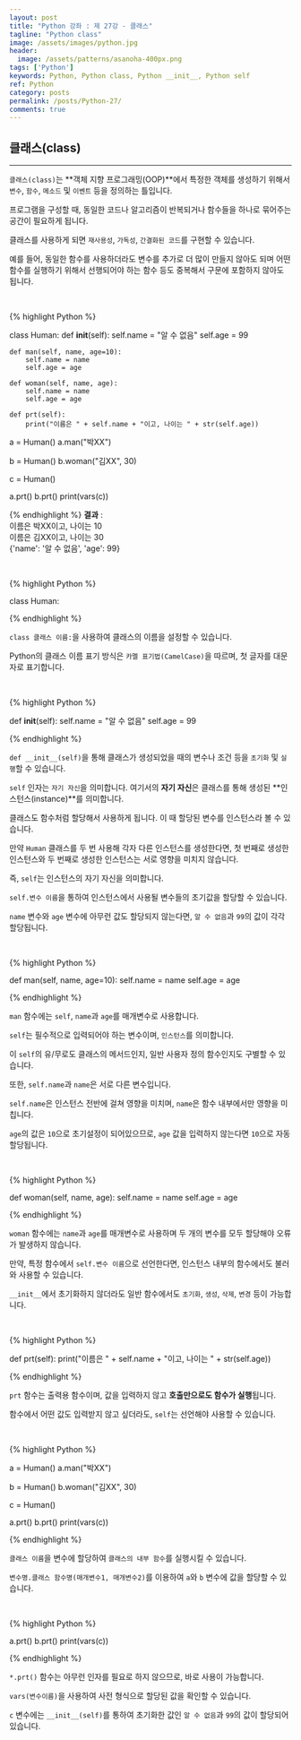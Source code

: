 ```yaml
---
layout: post
title: "Python 강좌 : 제 27강 - 클래스"
tagline: "Python class"
image: /assets/images/python.jpg
header:
  image: /assets/patterns/asanoha-400px.png
tags: ['Python']
keywords: Python, Python class, Python __init__, Python self
ref: Python
category: posts
permalink: /posts/Python-27/
comments: true
---
```


## 클래스(class) ##
----------
`클래스(class)`는 **객체 지향 프로그래밍(OOP)**에서 특정한 객체를 생성하기 위해서 `변수`, `함수`, `메소드` 및 `이벤트` 등을 정의하는 틀입니다.

프로그램을 구성할 때, 동일한 코드나 알고리즘이 반복되거나 함수들을 하나로 묶어주는 공간이 필요하게 됩니다.

클래스를 사용하게 되면 `재사용성`, `가독성`, `간결화된 코드`를 구현할 수 있습니다.

예를 들어, 동일한 함수를 사용하더라도 변수를 추가로 더 많이 만들지 않아도 되며 어떤 함수를 실행하기 위해서 선행되어야 하는 함수 등도 중복해서 구문에 포함하지 않아도 됩니다.

<br>

{% highlight Python %}

class Human:
    def __init__(self):
        self.name = "알 수 없음"
        self.age = 99

    def man(self, name, age=10):
        self.name = name
        self.age = age

    def woman(self, name, age):
        self.name = name
        self.age = age

    def prt(self):
        print("이름은 " + self.name + "이고, 나이는 " + str(self.age))


a = Human()
a.man("박XX")

b = Human()
b.woman("김XX", 30)

c = Human()

a.prt()
b.prt()
print(vars(c))

{% endhighlight %}
**결과**
:    
이름은 박XX이고, 나이는 10<br>
이름은 김XX이고, 나이는 30<br>
{'name': '알 수 없음', 'age': 99}<br>

<br>

{% highlight Python %}

class Human:

{% endhighlight %}

`class 클래스 이름:`을 사용하여 클래스의 이름을 설정할 수 있습니다.

Python의 클래스 이름 표기 방식은 `카멜 표기법(CamelCase)`을 따르며, 첫 글자를 대문자로 표기합니다.

<br>

{% highlight Python %}

def __init__(self):
    self.name = "알 수 없음"
    self.age = 99

{% endhighlight %}

`def __init__(self)`을 통해 클래스가 생성되었을 때의 변수나 조건 등을 `초기화` 및 `실행`할 수 있습니다.

`self` 인자는 `자기 자신`을 의미합니다. 여기서의 **자기 자신**은 클래스를 통해 생성된 **인스턴스(instance)**를 의미합니다.

클래스도 함수처럼 할당해서 사용하게 됩니다. 이 때 할당된 변수를 인스턴스라 볼 수 있습니다.

만약 `Human` 클래스를 두 번 사용해 각자 다른 인스턴스를 생성한다면, 첫 번째로 생성한 인스턴스와 두 번째로 생성한 인스턴스는 서로 영향을 미치지 않습니다.

즉, `self`는 인스턴스의 자기 자신을 의미합니다.

`self.변수 이름`을 통하여 인스턴스에서 사용될 변수들의 초기값을 할당할 수 있습니다.

`name` 변수와 `age` 변수에 아무런 값도 할당되지 않는다면, `알 수 없음`과 `99`의 값이 각각 할당됩니다.

<br>

{% highlight Python %}

def man(self, name, age=10):
    self.name = name
    self.age = age

{% endhighlight %}

`man` 함수에는 `self`, `name`과 `age`를 매개변수로 사용합니다.

`self`는 필수적으로 입력되어야 하는 변수이며, `인스턴스`를 의미합니다.

이 `self`의 유/무로도 클래스의 메서드인지, 일반 사용자 정의 함수인지도 구별할 수 있습니다.

또한, `self.name`과 `name`은 서로 다른 변수입니다.

`self.name`은 인스턴스 전반에 걸쳐 영향을 미치며, `name`은 함수 내부에서만 영향을 미칩니다.

`age`의 값은 `10`으로 초기설정이 되어있으므로, `age` 값을 입력하지 않는다면 `10`으로 자동 할당됩니다.

<br>

{% highlight Python %}

def woman(self, name, age):
    self.name = name
    self.age = age

{% endhighlight %}

`woman` 함수에는 `name`과 `age`를 매개변수로 사용하며 두 개의 변수를 모두 할당해야 오류가 발생하지 않습니다.

만약, 특정 함수에서 `self.변수 이름`으로 선언한다면, 인스턴스 내부의 함수에서도 불러와 사용할 수 있습니다.

`__init__`에서 초기화하지 않더라도 일반 함수에서도 `초기화`, `생성`, `삭제`, `변경` 등이 가능합니다.

<br>

{% highlight Python %}

def prt(self):
    print("이름은 " + self.name + "이고, 나이는 " + str(self.age))

{% endhighlight %}

`prt` 함수는 출력용 함수이며, 값을 입력하지 않고 **호출만으로도 함수가 실행**됩니다.

함수에서 어떤 값도 입력받지 않고 싶더라도, `self`는 선언해야 사용할 수 있습니다.

<br>

{% highlight Python %}

a = Human()
a.man("박XX")

b = Human()
b.woman("김XX", 30)

c = Human()

a.prt()
b.prt()
print(vars(c))

{% endhighlight %}

`클래스 이름`을 변수에 할당하여 `클래스의 내부 함수`를 실행시킬 수 있습니다.

`변수명.클래스 함수명(매개변수1, 매개변수2)`를 이용하여 `a`와 `b` 변수에 값을 할당할 수 있습니다.

<br>

{% highlight Python %}

a.prt()
b.prt()
print(vars(c))

{% endhighlight %}

`*.prt()` 함수는 아무런 인자를 필요로 하지 않으므로, 바로 사용이 가능합니다.

`vars(변수이름)`을 사용하여 사전 형식으로 할당된 값을 확인할 수 있습니다.

`c` 변수에는 `__init__(self)`를 통하여 초기화한 값인 `알 수 없음`과 `99`의 값이 할당되어 있습니다.
